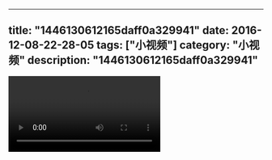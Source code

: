 
---
title: "1446130612165daff0a329941"
date: 2016-12-08-22-28-05
tags: ["小视频"]
category: "小视频"
description: "1446130612165daff0a329941"
---
<video src="http://ohtsqip0g.bkt.clouddn.com/1446130612165daff0a329941.mp4" controls="controls"></video>
